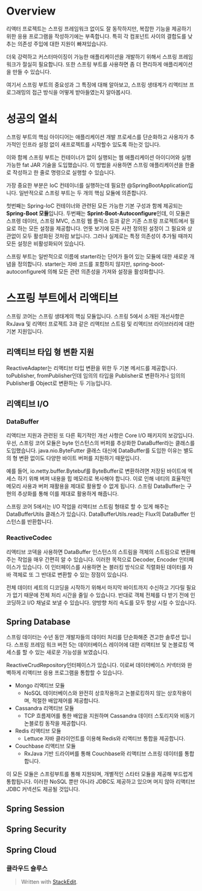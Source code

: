 # Overview

리액터 프로젝트는 스프링 프레임워크 없이도 잘 동작하지만, 복잡한 기능을 제공하기 위한 응용 프로그램을 작성하기에는 부족합니다. 특히 각 컴포넌트 사이의 결합도를 낮추는 의존성 주입에 대한 지원이 빠져있습니다. 

더욱 강력하고 커스터마이징이 가능한 애플리케이션을 개발하기 위해서 스프링 프레임워크가 절실히 필요합니다. 또한 스프링 부트를 사용하면 좀 더 편리하게 애플리케이션을 만들 수 있습니다. 

여기서 스프링 부트의 중요성과 그 특징에 대해 알아보고, 스프링 생태계가 리액티브 프로그래밍의 접근 방식을 어떻게 받아들였는지 알아봅시다. 

# 성공의 열쇠

스프링 부트의 핵심 아이디어는 애플리케이션 개발 프로세스를 단순화하고 사용자가 추가적인 인프라 설정 없이 새프로젝트를 시작할수 있도록 하는것 입니다. 

이와 함께 스프링 부트는 컨테이너가 없이 실행되는 웹 애플리케이션 아이디어와 실행 가능한 fat JAR 기술을 도입했습니다. 이 방법을 사용하면 스프링 애플리케이션을 한줄로 작성하고 한 줄로 명령으로 실행할 수 있습니다.

가장 중요한 부분은 IoC 컨테이너를 실행하는데 필요한 @SpringBootApplication입니다. 일반적으로 스프링 부트는 두 개의 핵심 모듈에 의존합니다.

첫번째는 Spring-IoC 컨테이너와 관련된 모든 가능한 기본 구성과 함께 제공되는 **Spring-Boot 모듈**입니다. 두번째는 **Sprint-Boot-Autoconfigure**인데, 이 모듈은 스프렝 데이터, 스프링 MVC, 스프링 웹 플럭스 등과 같은 기존 스프링 프로젝트에서 필요로 하는 모든 설정을 제공합니다. 언뜻 보기에 모든 사전 정의된 설정이 그 필요와 상관없이 모두 활성화된 것처럼 보입니다. 그러나 실제로는 특정 의존성이 추가될 때까지 모든 설정은 비활성화되어 있습니다.

스프링 부트는 일반적으로 이름에 starter라는 단어가 들어 있는 모듈에 대한 새로운 개념을 정의합니다. starter는 자바 코드를 포함하지 않지만, spring-boot-autoconfigure에 의해 모든 관련 의존성을 가져와 설정을 활성화합니다. 

# 스프링 부트에서 리액티브

스프링 코어는 스프링 생태계의 핵심 모듈입니다. 스프링 5에서 소개된 개선사항은 RxJava 및 리액터 프로젝트 3과 같은 리액티브 스트림 및 리액티브 라이브러리에 대한 기본 지원입니다. 

## 리액티브 타입 형 변환 지원

ReactiveAdapter는 리액티브 타입 변환을 위한 두 기본 메서드를 제공합니다. toPublisher, fromPublisher인데 임의의 타입을 Publisher<T>로 변환하거나 임의의 Publisher<T>를 Object로 변환하는 두 기능입니다. 


## 리액티브 I/O

### DataBuffer
리액티브 지원과 관련된 또 다른 획기적인 개선 사항은 Core I/O 패키지의 보강입니다. 우선, 스프링 코어 모듈은 byte 인스턴스의 버퍼를 추상화한 DataBuffer라는 클래스를 도입했습니다. java.nio.ByteFutter 클래스 대신에 DataBuffer를 도입한 이유는 별도의 형 변환 없이도 다양한 바이트 버퍼를 지원하기 때문입니다.

예를 들어, io.netty.buffer.Bytebuf를 ByteBuffer로 변환하려면 저장된 바이트에 엑세스 하기 위해 버퍼 내용을 힙 메모리로 복사해야 합니다.  이로 인해 네티의 효율적인 메모리 사용과 버퍼 재활용을 제대로 활용할 수 없게 됩니다. 스프링 DataBuffer는 구현의 추상화를 통해 이를 제대로 활용하게 해줍니다. 

스프링 코어 5에서는 I/O 작업을 리액티브 스트림 형태로 할 수 있게 해주는 DataBufferUtils 클래스가 있습니다. DataBufferUtils.read는 Flux의 DataBuffer 인스턴스를 반환합니다. 

### ReactiveCodec 

리액티브 코덱을 사용하면 DataBuffer 인스턴스의 스트림을 객체의 스트림으로 변환해주는 작업을 매우 간편히 알 수 있습니다.  이러한 목적으로 Decoder, Encoder 인터페이스가 있습니다. 이 인터페이스를 사용하면 논 블러킹 방식으로 직렬화된 데이터를 자바 객체로 또 그 반대로 변환할 수 있는 장점이 있습니다. 

전체 데이터 세트의 디코딩을 시작하기 위해서 마지막 바이트까지 수신하고 기다릴 필요가 없기 때문에 전체 처리 시간을 줄일 수 있습니다. 반대로 객체 전체를 다 받기 전에 인코딩하고 I/O 채널로 보낼 수 있습니다. 양방향 처리 속도를 모두 향상 시킬 수 있습니다.

## Spring Database

스프링 데이터는 수년 동안 개발자들의 데이터 처리를 단순화해준 견고한 솔루션 입니다. 스프링 프레임 워크 버전 5는 데이터베이스 레이어에 대한 리액티브 및 논블로킹 액세스를 할 수 있는 새로운 가능성을 보였습니다. 

ReactiveCrudRepository인터페이스가 있습니다. 이로써 데이터베이스 커넥터와 완벽하게 리액티브 응용 프로그램을 통합할 수 있습니다. 

* Mongo 리액티브 모듈
	* NoSQL 데이터베이스와 완전히 상호작용하고 논블로킹하지 않는 상호작용이며, 적절한 배압제어를 제공합니다.
* Cassandra 리액티브 모듈
	* TCP 흐름제어를 통한 배압을 지원하며 Cassandra 데이터 스토리지와 비동기 논블로킹 동작을 제공합니다.
* Redis 리액티브 모듈
	* Lettuce 자바 클라이언트를 이용해 Redis와 리액티브 통합을 제공합니다.
* Couchbase 리액티브 모듈
	* RxJava 기반 드라이버를 통해 Couchbase와 리액티브 스프링 데이터를 통합합니다. 

이 모든 모듈은 스프링부트를 통해 지원되며, 개별적인 스타터 모듈을 제공해 부드럽게 통합됩니다. 이러한 NoSQL 뿐만 아니라 JDBC도 제공하고 있으며 머지 않아 리액티브 JDBC 커넥션도 제공될 것입니다. 

## Spring Session

## Spring Security

## Spring Cloud

### 클라우드 슬루스





> Written with [StackEdit](https://stackedit.io/).
<!--stackedit_data:
eyJoaXN0b3J5IjpbLTM3ODYzMTEwOSwxMTAzMDQyNTUyLC0yMT
AxMDI3OTYyLC0yODk3NTY4MSw1MjIyNTkwMzMsODEyMTgzMTcw
LC0xMDMyMjQ3MjQyLDE0OTM1MzA3ODgsMTM4MjY2OTEyMiwtNj
UzOTgyMjI0LC0xNDgxMDUyODMzLDI3ODcwOTkzOCw2MDA1Nzcx
MywtMjk4ODg3MjI1LDk0NzIxMTYwMCwtNTQwMDY5Mzk5LDczMD
k5ODExNl19
-->